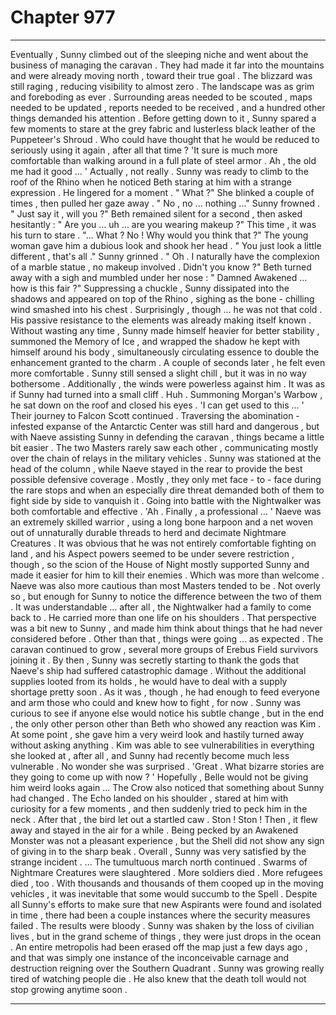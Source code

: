 
# Chapter 977


---

Eventually , Sunny climbed out of the sleeping niche and went about the business of managing the caravan . They had made it far into the mountains and were already moving north , toward their true goal .
The blizzard was still raging , reducing visibility to almost zero . The landscape was as grim and foreboding as ever .
Surrounding areas needed to be scouted , maps needed to be updated , reports needed to be received , and a hundred other things demanded his attention .
Before getting down to it , Sunny spared a few moments to stare at the grey fabric and lusterless black leather of the Puppeteer's Shroud .
Who could have thought that he would be reduced to seriously using it again , after all that time ?
'It sure is much more comfortable than walking around in a full plate of steel armor . Ah , the old me had it good ... '
Actually , not really .
Sunny was ready to climb to the roof of the Rhino when he noticed Beth staring at him with a strange expression . He lingered for a moment .
" What ?"
She blinked a couple of times , then pulled her gaze away .
" No , no ... nothing ..."
Sunny frowned .
" Just say it , will you ?"
Beth remained silent for a second , then asked hesitantly :
" Are you ... uh ... are you wearing makeup ?"
This time , it was his turn to stare .
"... What ? No ! Why would you think that ?"
The young woman gave him a dubious look and shook her head .
" You just look a little different , that's all ."
Sunny grinned .
" Oh . I naturally have the complexion of a marble statue , no makeup involved . Didn't you know ?"
Beth turned away with a sigh and mumbled under her nose :
" Damned Awakened ... how is this fair ?"
Suppressing a chuckle , Sunny dissipated into the shadows and appeared on top of the Rhino , sighing as the bone - chilling wind smashed into his chest .
Surprisingly , though ... he was not that cold . His passive resistance to the elements was already making itself known .
Without wasting any time , Sunny made himself heavier for better stability , summoned the Memory of Ice , and wrapped the shadow he kept with himself around his body , simultaneously circulating essence to double the enhancement granted to the charm .
A couple of seconds later , he felt even more comfortable . Sunny still sensed a slight chill , but it was in no way bothersome . Additionally , the winds were powerless against him . It was as if Sunny had turned into a small cliff .
Huh .
Summoning Morgan's Warbow , he sat down on the roof and closed his eyes .
'I can get used to this ... '
Their journey to Falcon Scott continued . Traversing the abomination - infested expanse of the Antarctic Center was still hard and dangerous , but with Naeve assisting Sunny in defending the caravan , things became a little bit easier .
The two Masters rarely saw each other , communicating mostly over the chain of relays in the military vehicles . Sunny was stationed at the head of the column , while Naeve stayed in the rear to provide the best possible defensive coverage .
Mostly , they only met face - to - face during the rare stops and when an especially dire threat demanded both of them to fight side by side to vanquish it . Going into battle with the Nightwalker was both comfortable and effective .
'Ah . Finally , a professional ... '
Naeve was an extremely skilled warrior , using a long bone harpoon and a net woven out of unnaturally durable threads to herd and decimate Nightmare Creatures .
It was obvious that he was not entirely comfortable fighting on land , and his Aspect powers seemed to be under severe restriction , though , so the scion of the House of Night mostly supported Sunny and made it easier for him to kill their enemies .
Which was more than welcome .
Naeve was also more cautious than most Masters tended to be . Not overly so , but enough for Sunny to notice the difference between the two of them . It was understandable ... after all , the Nightwalker had a family to come back to . He carried more than one life on his shoulders .
That perspective was a bit new to Sunny , and made him think about things that he had never considered before .
Other than that , things were going ... as expected . The caravan continued to grow , several more groups of Erebus Field survivors joining it . By then , Sunny was secretly starting to thank the gods that Naeve's ship had suffered catastrophic damage . Without the additional supplies looted from its holds , he would have to deal with a supply shortage pretty soon .
As it was , though , he had enough to feed everyone and arm those who could and knew how to fight , for now .
Sunny was curious to see if anyone else would notice his subtle change , but in the end , the only other person other than Beth who showed any reaction was Kim . At some point , she gave him a very weird look and hastily turned away without asking anything .
Kim was able to see vulnerabilities in everything she looked at , after all , and Sunny had recently become much less vulnerable . No wonder she was surprised .
'Great . What bizarre stories are they going to come up with now ? '
Hopefully , Belle would not be giving him weird looks again ...
The Crow also noticed that something about Sunny had changed . The Echo landed on his shoulder , stared at him with curiosity for a few moments , and then suddenly tried to peck him in the neck . After that , the bird let out a startled caw .
Ston ! Ston !
Then , it flew away and stayed in the air for a while .
Being pecked by an Awakened Monster was not a pleasant experience , but the Shell did not show any sign of giving in to the sharp beak . Overall , Sunny was very satisfied by the strange incident .
... The tumultuous march north continued .
Swarms of Nightmare Creatures were slaughtered .
More soldiers died .
More refugees died , too .
With thousands and thousands of them cooped up in the moving vehicles , it was inevitable that some would succumb to the Spell . Despite all Sunny's efforts to make sure that new Aspirants were found and isolated in time , there had been a couple instances where the security measures failed .
The results were bloody .
Sunny was shaken by the loss of civilian lives , but in the grand scheme of things , they were just drops in the ocean . An entire metropolis had been erased off the map just a few days ago , and that was simply one instance of the inconceivable carnage and destruction reigning over the Southern Quadrant .
Sunny was growing really tired of watching people die .
He also knew that the death toll would not stop growing anytime soon .

---


